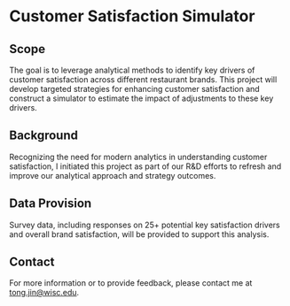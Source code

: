 # Customer Satisfaction Simulator

## Scope
The goal is to leverage analytical methods to identify key drivers of customer satisfaction across different restaurant brands. This project will develop targeted strategies for enhancing customer satisfaction and construct a simulator to estimate the impact of adjustments to these key drivers.

## Background
Recognizing the need for modern analytics in understanding customer satisfaction, I initiated this project as part of our R&D efforts to refresh and improve our analytical approach and strategy outcomes.

## Data Provision
Survey data, including responses on 25+ potential key satisfaction drivers and overall brand satisfaction, will be provided to support this analysis.

## Contact
For more information or to provide feedback, please contact me at tong.jin@wisc.edu.

